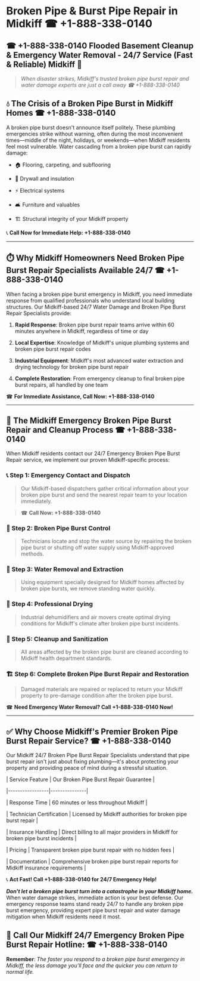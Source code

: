 # Broken Pipe & Burst Pipe Repair in Midkiff ☎ +1-888-338-0140  
## ☎ +1-888-338-0140 Flooded Basement Cleanup & Emergency Water Removal - 24/7 Service (Fast & Reliable) Midkiff 🚨  

> *When disaster strikes, Midkiff's trusted broken pipe burst repair and water damage experts are just a call away ☎ +1-888-338-0140*  

## 💧 The Crisis of a Broken Pipe Burst in Midkiff Homes ☎ +1-888-338-0140  

A broken pipe burst doesn't announce itself politely. These plumbing emergencies strike without warning, often during the most inconvenient times—middle of the night, holidays, or weekends—when Midkiff residents feel most vulnerable. Water cascading from a broken pipe burst can rapidly damage:  

* 🏠 Flooring, carpeting, and subflooring  
* 🧱 Drywall and insulation  
* ⚡ Electrical systems  
* 🛋️ Furniture and valuables  
* 🏗️ Structural integrity of your Midkiff property  

📞 **Call Now for Immediate Help: +1-888-338-0140**  

---  

## ⏱️ Why Midkiff Homeowners Need Broken Pipe Burst Repair Specialists Available 24/7 ☎ +1-888-338-0140  

When facing a broken pipe burst emergency in Midkiff, you need immediate response from qualified professionals who understand local building structures. Our Midkiff-based 24/7 Water Damage and Broken Pipe Burst Repair Specialists provide:  

1. **Rapid Response**: Broken pipe burst repair teams arrive within 60 minutes anywhere in Midkiff, regardless of time or day  
2. **Local Expertise**: Knowledge of Midkiff's unique plumbing systems and broken pipe burst repair codes  
3. **Industrial Equipment**: Midkiff's most advanced water extraction and drying technology for broken pipe burst repair  
4. **Complete Restoration**: From emergency cleanup to final broken pipe burst repairs, all handled by one team  

☎ **For Immediate Assistance, Call Now: +1-888-338-0140**  

---  

## 🔧 The Midkiff Emergency Broken Pipe Burst Repair and Cleanup Process ☎ +1-888-338-0140  

When Midkiff residents contact our 24/7 Emergency Broken Pipe Burst Repair service, we implement our proven Midkiff-specific process:  

### 📞 Step 1: Emergency Contact and Dispatch  
> Our Midkiff-based dispatchers gather critical information about your broken pipe burst and send the nearest repair team to your location immediately.  
> ☎ **Call Now: +1-888-338-0140**  

### 🚿 Step 2: Broken Pipe Burst Control  
> Technicians locate and stop the water source by repairing the broken pipe burst or shutting off water supply using Midkiff-approved methods.  

### 🌊 Step 3: Water Removal and Extraction  
> Using equipment specially designed for Midkiff homes affected by broken pipe bursts, we remove standing water quickly.  

### 💨 Step 4: Professional Drying  
> Industrial dehumidifiers and air movers create optimal drying conditions for Midkiff's climate after broken pipe burst incidents.  

### 🧼 Step 5: Cleanup and Sanitization  
> All areas affected by the broken pipe burst are cleaned according to Midkiff health department standards.  

### 🏗️ Step 6: Complete Broken Pipe Burst Repair and Restoration  
> Damaged materials are repaired or replaced to return your Midkiff property to pre-damage condition after the broken pipe burst.  

☎ **Need Emergency Water Removal? Call +1-888-338-0140 Now!**  

---  

## ✅ Why Choose Midkiff's Premier Broken Pipe Burst Repair Service? ☎ +1-888-338-0140  

Our Midkiff 24/7 Broken Pipe Burst Repair Specialists understand that pipe burst repair isn't just about fixing plumbing—it's about protecting your property and providing peace of mind during a stressful situation.  

| Service Feature | Our Broken Pipe Burst Repair Guarantee |  
|-----------------|---------------|  
| Response Time | 60 minutes or less throughout Midkiff |  
| Technician Certification | Licensed by Midkiff authorities for broken pipe burst repair |  
| Insurance Handling | Direct billing to all major providers in Midkiff for broken pipe burst incidents |  
| Pricing | Transparent broken pipe burst repair with no hidden fees |  
| Documentation | Comprehensive broken pipe burst repair reports for Midkiff insurance requirements |  

📞 **Act Fast! Call +1-888-338-0140 for 24/7 Emergency Help!**  

***Don't let a broken pipe burst turn into a catastrophe in your Midkiff home.*** When water damage strikes, immediate action is your best defense. Our emergency response teams stand ready 24/7 to handle any broken pipe burst emergency, providing expert pipe burst repair and water damage mitigation when Midkiff residents need it most.  

## 📱 Call Our Midkiff 24/7 Emergency Broken Pipe Burst Repair Hotline: ☎ +1-888-338-0140  

**Remember**: *The faster you respond to a broken pipe burst emergency in Midkiff, the less damage you'll face and the quicker you can return to normal life.*